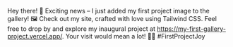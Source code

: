 Hey there! 🌟 Exciting news – I just added my first project image to the gallery! 🖼️ Check out my site, crafted with love using Tailwind CSS. Feel free to drop by and explore my inaugural project at https://my-first-gallery-project.vercel.app/. Your visit would mean a lot! 🚀😊 #FirstProjectJoy

